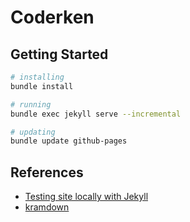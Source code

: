 # Coderken

## Getting Started

```sh
# installing
bundle install

# running
bundle exec jekyll serve --incremental

# updating
bundle update github-pages

```

## References

* [Testing site locally with Jekyll](https://docs.github.com/en/pages/setting-up-a-github-pages-site-with-jekyll/testing-your-github-pages-site-locally-with-jekyll)
* [kramdown](https://kramdown.gettalong.org)